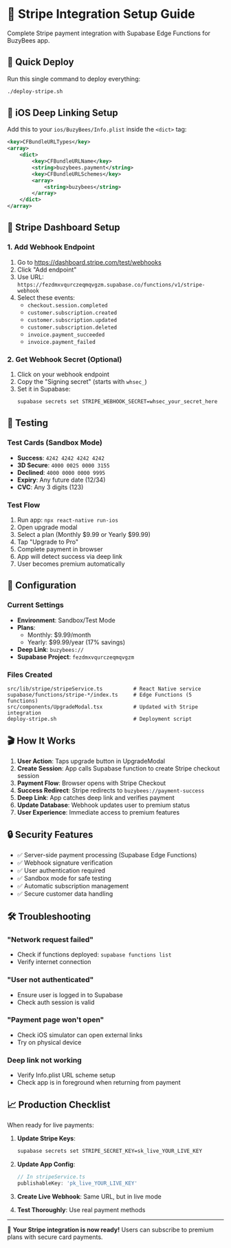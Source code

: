 # 🎯 Stripe Integration Setup Guide

Complete Stripe payment integration with Supabase Edge Functions for BuzyBees app.

## 🚀 Quick Deploy

Run this single command to deploy everything:

```bash
./deploy-stripe.sh
```

## 📱 iOS Deep Linking Setup

Add this to your `ios/BuzyBees/Info.plist` inside the `<dict>` tag:

```xml
<key>CFBundleURLTypes</key>
<array>
    <dict>
        <key>CFBundleURLName</key>
        <string>buzybees.payment</string>
        <key>CFBundleURLSchemes</key>
        <array>
            <string>buzybees</string>
        </array>
    </dict>
</array>
```

## 🎪 Stripe Dashboard Setup

### 1. Add Webhook Endpoint
1. Go to https://dashboard.stripe.com/test/webhooks
2. Click "Add endpoint"
3. Use URL: `https://fezdmxvqurczeqmqvgzm.supabase.co/functions/v1/stripe-webhook`
4. Select these events:
   - `checkout.session.completed`
   - `customer.subscription.created`
   - `customer.subscription.updated`
   - `customer.subscription.deleted`
   - `invoice.payment_succeeded`
   - `invoice.payment_failed`

### 2. Get Webhook Secret (Optional)
1. Click on your webhook endpoint
2. Copy the "Signing secret" (starts with `whsec_`)
3. Set it in Supabase:
   ```bash
   supabase secrets set STRIPE_WEBHOOK_SECRET=whsec_your_secret_here
   ```

## 🧪 Testing

### Test Cards (Sandbox Mode)
- **Success**: `4242 4242 4242 4242`
- **3D Secure**: `4000 0025 0000 3155`
- **Declined**: `4000 0000 0000 9995`
- **Expiry**: Any future date (12/34)
- **CVC**: Any 3 digits (123)

### Test Flow
1. Run app: `npx react-native run-ios`
2. Open upgrade modal
3. Select a plan (Monthly $9.99 or Yearly $99.99)
4. Tap "Upgrade to Pro"
5. Complete payment in browser
6. App will detect success via deep link
7. User becomes premium automatically

## 🔧 Configuration

### Current Settings
- **Environment**: Sandbox/Test Mode
- **Plans**: 
  - Monthly: $9.99/month
  - Yearly: $99.99/year (17% savings)
- **Deep Link**: `buzybees://`
- **Supabase Project**: `fezdmxvqurczeqmqvgzm`

### Files Created
```
src/lib/stripe/stripeService.ts          # React Native service
supabase/functions/stripe-*/index.ts     # Edge Functions (5 functions)
src/components/UpgradeModal.tsx          # Updated with Stripe integration
deploy-stripe.sh                         # Deployment script
```

## 🎬 How It Works

1. **User Action**: Taps upgrade button in UpgradeModal
2. **Create Session**: App calls Supabase function to create Stripe checkout session
3. **Payment Flow**: Browser opens with Stripe Checkout
4. **Success Redirect**: Stripe redirects to `buzybees://payment-success`
5. **Deep Link**: App catches deep link and verifies payment
6. **Update Database**: Webhook updates user to premium status
7. **User Experience**: Immediate access to premium features

## 🔒 Security Features

- ✅ Server-side payment processing (Supabase Edge Functions)
- ✅ Webhook signature verification
- ✅ User authentication required
- ✅ Sandbox mode for safe testing
- ✅ Automatic subscription management
- ✅ Secure customer data handling

## 🛠️ Troubleshooting

### "Network request failed"
- Check if functions deployed: `supabase functions list`
- Verify internet connection

### "User not authenticated" 
- Ensure user is logged in to Supabase
- Check auth session is valid

### "Payment page won't open"
- Check iOS simulator can open external links
- Try on physical device

### Deep link not working
- Verify Info.plist URL scheme setup
- Check app is in foreground when returning from payment

## 📈 Production Checklist

When ready for live payments:

1. **Update Stripe Keys**:
   ```bash
   supabase secrets set STRIPE_SECRET_KEY=sk_live_YOUR_LIVE_KEY
   ```

2. **Update App Config**:
   ```typescript
   // In stripeService.ts
   publishableKey: 'pk_live_YOUR_LIVE_KEY'
   ```

3. **Create Live Webhook**: Same URL, but in live mode

4. **Test Thoroughly**: Use real payment methods

---

🎉 **Your Stripe integration is now ready!** Users can subscribe to premium plans with secure card payments.